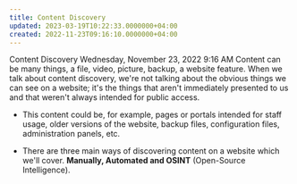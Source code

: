 ```yaml
---
title: Content Discovery
updated: 2023-03-19T10:22:33.0000000+04:00
created: 2022-11-23T09:16:10.0000000+04:00
---
```


Content Discovery
Wednesday, November 23, 2022
9:16 AM
Content can be many things, a file, video, picture, backup, a website feature.
When we talk about content discovery, we're not talking about the obvious things we can see on a website; it's the things that aren't immediately presented to us and that weren't always intended for public access.

- This content could be, for example, pages or portals intended for staff usage, older versions of the website, backup files, configuration files, administration panels, etc.

- There are three main ways of discovering content on a website which we'll cover. **Manually, Automated and OSINT** (Open-Source Intelligence).

